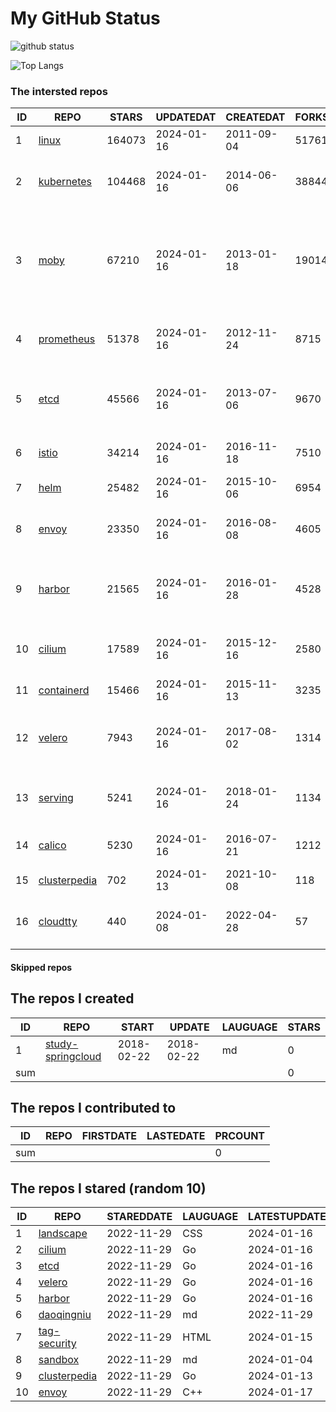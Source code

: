 # My GitHub Status

<img src="https://github-readme-stats-1.yihong0618.vercel.app/api?username=daoqingniu&show_icons=true&&&hide_title=true&count_private=true" alt="github status" />

![Top Langs](https://github-readme-stats-1.yihong0618.vercel.app/api/top-langs/?username=daoqingniu&layout=compact)

<!--START_SECTION:github_repos-->
### The intersted repos
| ID |                              REPO                               | STARS  | UPDATEDAT  | CREATEDAT  | FORKSCOUNT |                                                DESCRIPTIONS                                                |
|----|-----------------------------------------------------------------|--------|------------|------------|------------|------------------------------------------------------------------------------------------------------------|
|  1 | [linux](https://github.com/torvalds/linux)                      | 164073 | 2024-01-16 | 2011-09-04 |      51761 | Linux kernel source tree                                                                                   |
|  2 | [kubernetes](https://github.com/kubernetes/kubernetes)          | 104468 | 2024-01-16 | 2014-06-06 |      38844 | Production-Grade Container Scheduling and Management                                                       |
|  3 | [moby](https://github.com/moby/moby)                            |  67210 | 2024-01-16 | 2013-01-18 |      19014 | The Moby Project - a collaborative project for the container ecosystem to assemble container-based systems |
|  4 | [prometheus](https://github.com/prometheus/prometheus)          |  51378 | 2024-01-16 | 2012-11-24 |       8715 | The Prometheus monitoring system and time series database.                                                 |
|  5 | [etcd](https://github.com/etcd-io/etcd)                         |  45566 | 2024-01-16 | 2013-07-06 |       9670 | Distributed reliable key-value store for the most critical data of a distributed system                    |
|  6 | [istio](https://github.com/istio/istio)                         |  34214 | 2024-01-16 | 2016-11-18 |       7510 | Connect, secure, control, and observe services.                                                            |
|  7 | [helm](https://github.com/helm/helm)                            |  25482 | 2024-01-16 | 2015-10-06 |       6954 | The Kubernetes Package Manager                                                                             |
|  8 | [envoy](https://github.com/envoyproxy/envoy)                    |  23350 | 2024-01-16 | 2016-08-08 |       4605 | Cloud-native high-performance edge/middle/service proxy                                                    |
|  9 | [harbor](https://github.com/goharbor/harbor)                    |  21565 | 2024-01-16 | 2016-01-28 |       4528 | An open source trusted cloud native registry project that stores, signs, and scans content.                |
| 10 | [cilium](https://github.com/cilium/cilium)                      |  17589 | 2024-01-16 | 2015-12-16 |       2580 | eBPF-based Networking, Security, and Observability                                                         |
| 11 | [containerd](https://github.com/containerd/containerd)          |  15466 | 2024-01-16 | 2015-11-13 |       3235 | An open and reliable container runtime                                                                     |
| 12 | [velero](https://github.com/vmware-tanzu/velero)                |   7943 | 2024-01-16 | 2017-08-02 |       1314 | Backup and migrate Kubernetes applications and their persistent volumes                                    |
| 13 | [serving](https://github.com/knative/serving)                   |   5241 | 2024-01-16 | 2018-01-24 |       1134 | Kubernetes-based, scale-to-zero, request-driven compute                                                    |
| 14 | [calico](https://github.com/projectcalico/calico)               |   5230 | 2024-01-16 | 2016-07-21 |       1212 | Cloud native networking and network security                                                               |
| 15 | [clusterpedia](https://github.com/clusterpedia-io/clusterpedia) |    702 | 2024-01-13 | 2021-10-08 |        118 | The Encyclopedia of Kubernetes clusters                                                                    |
| 16 | [cloudtty](https://github.com/cloudtty/cloudtty)                |    440 | 2024-01-08 | 2022-04-28 |         57 | A Friendly Kubernetes CloudShell (Web Terminal) !                                                          |



#### Skipped repos
<!--END_SECTION:github_repos-->

<!--START_SECTION:my_github-->
## The repos I created
| ID  |                                 REPO                                 |   START    |   UPDATE   | LAUGUAGE | STARS |
|-----|----------------------------------------------------------------------|------------|------------|----------|-------|
|   1 | [study-springcloud](https://github.com/daoqingniu/study-springcloud) | 2018-02-22 | 2018-02-22 | md       |     0 |
| sum |                                                                      |            |            |          |     0 |

## The repos I contributed to
| ID  | REPO | FIRSTDATE | LASTEDATE | PRCOUNT |
|-----|------|-----------|-----------|---------|
| sum |      |           |           |       0 |

## The repos I stared (random 10)
| ID |                              REPO                               | STAREDDATE | LAUGUAGE | LATESTUPDATE |
|----|-----------------------------------------------------------------|------------|----------|--------------|
|  1 | [landscape](https://github.com/cncf/landscape)                  | 2022-11-29 | CSS      | 2024-01-16   |
|  2 | [cilium](https://github.com/cilium/cilium)                      | 2022-11-29 | Go       | 2024-01-16   |
|  3 | [etcd](https://github.com/etcd-io/etcd)                         | 2022-11-29 | Go       | 2024-01-16   |
|  4 | [velero](https://github.com/vmware-tanzu/velero)                | 2022-11-29 | Go       | 2024-01-16   |
|  5 | [harbor](https://github.com/goharbor/harbor)                    | 2022-11-29 | Go       | 2024-01-16   |
|  6 | [daoqingniu](https://github.com/daoqingniu/daoqingniu)          | 2022-11-29 | md       | 2022-11-29   |
|  7 | [tag-security](https://github.com/cncf/tag-security)            | 2022-11-29 | HTML     | 2024-01-15   |
|  8 | [sandbox](https://github.com/cncf/sandbox)                      | 2022-11-29 | md       | 2024-01-04   |
|  9 | [clusterpedia](https://github.com/clusterpedia-io/clusterpedia) | 2022-11-29 | Go       | 2024-01-13   |
| 10 | [envoy](https://github.com/envoyproxy/envoy)                    | 2022-11-29 | C++      | 2024-01-17   |

<!--END_SECTION:my_github-->
